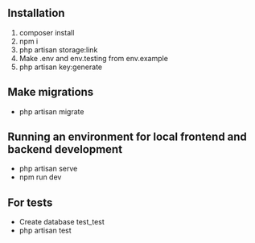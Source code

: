 
## Installation

1) composer install
2) npm i
3) php artisan storage:link
4) Make .env and env.testing from env.example
5) php artisan key:generate

## Make migrations

- php artisan migrate

## Running an environment for local frontend and backend development

- php artisan serve
- npm run dev    

## For tests

- Create database test_test
- php artisan test

    
